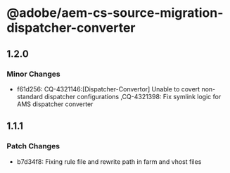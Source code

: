 # @adobe/aem-cs-source-migration-dispatcher-converter

## 1.2.0

### Minor Changes

- f61d256: CQ-4321146:[Dispatcher-Convertor] Unable to covert non-standard dispatcher configurations ,CQ-4321398: Fix symlink logic for AMS dispatcher converter

## 1.1.1

### Patch Changes

- b7d34f8: Fixing rule file and rewrite path in farm and vhost files

